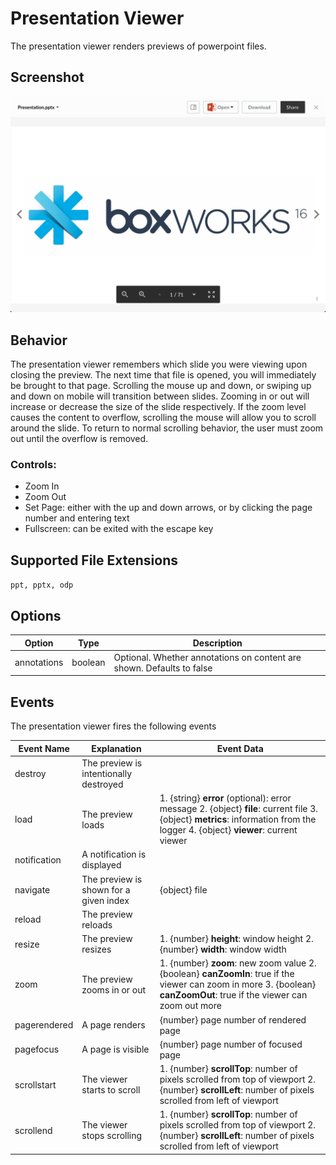 # Presentation Viewer

The presentation viewer renders previews of powerpoint files.

## Screenshot
![Screenshot of presentation viewer](images/presentation.png)


## Behavior

The presentation viewer remembers which slide you were viewing upon closing the preview. The next time that file is opened, you will immediately be brought to that page. Scrolling the mouse up and down, or swiping up and down on mobile will transition between slides. Zooming in or out will increase or decrease the size of the slide respectively. If the zoom level causes the content to overflow, scrolling the mouse will allow you to scroll around the slide. To return to normal scrolling behavior, the user must zoom out until the overflow is removed.

### Controls:
* Zoom In
* Zoom Out
* Set Page: either with the up and down arrows, or by clicking the page number and entering text
* Fullscreen: can be exited with the escape key

## Supported File Extensions

`ppt, pptx, odp`

## Options

| Option | Type | Description |
| --- | --- | --- |
| annotations | boolean | Optional. Whether annotations on content are shown. Defaults  to false |

## Events
The presentation viewer fires the following events

| Event Name | Explanation | Event Data |
| --- | --- | --- |
| destroy | The preview is intentionally destroyed ||
| load |  The preview loads | 1. {string} **error** (optional): error message 2. {object} **file**: current file 3. {object} **metrics**: information from the logger 4. {object} **viewer**: current viewer |
| notification | A notification is displayed ||
| navigate | The preview is shown for a given index | {object} file |
| reload | The preview reloads ||
| resize | The preview resizes | 1. {number} **height**: window height 2. {number} **width**: window width |
| zoom | The preview zooms in or out | 1. {number} **zoom**: new zoom value 2. {boolean} **canZoomIn**: true if the viewer can zoom in more 3. {boolean} **canZoomOut**: true if the viewer can zoom out more |
| pagerendered | A page renders | {number} page number of rendered page |
| pagefocus | A page is visible | {number} page number of focused page |
| scrollstart | The viewer starts to scroll | 1. {number} **scrollTop**: number of pixels scrolled from top of viewport 2. {number} **scrollLeft**: number of pixels scrolled from left of viewport |
| scrollend | The viewer stops scrolling | 1. {number} **scrollTop**: number of pixels scrolled from top of viewport 2. {number} **scrollLeft**: number of pixels scrolled from left of viewport |
